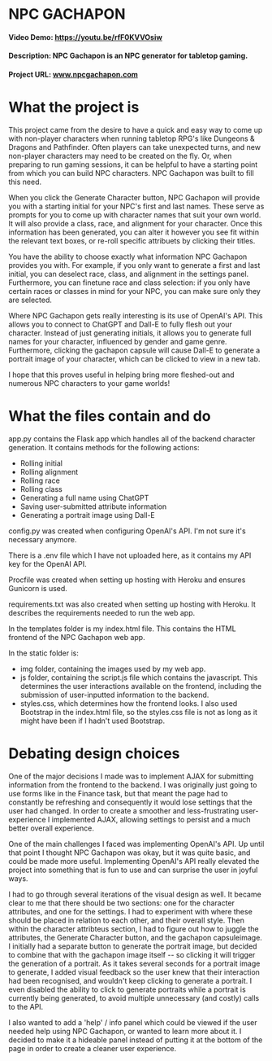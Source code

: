 # NPC GACHAPON
#### Video Demo:  https://youtu.be/rfF0KVVOsiw
#### Description: NPC Gachapon is an NPC generator for tabletop gaming.
#### Project URL: www.npcgachapon.com

# What the project is
This project came from the desire to have a quick and easy way to come up with non-player characters when running tabletop RPG's like Dungeons & Dragons and Pathfinder. Often players can take unexpected turns, and new non-player characters may need to be created on the fly. Or, when preparing to run gaming sessions, it can be helpful to have a starting point from which you can build NPC characters. NPC Gachapon was built to fill this need.

When you click the Generate Character button, NPC Gachapon will provide you with a starting initial for your NPC's first and last names. These serve as prompts for you to come up with character names that suit your own world. It will also provide a class, race, and alignment for your character. Once this information has been generated, you can alter it however you see fit within the relevant text boxes, or re-roll specific attribuets by clicking their titles.

You have the ability to choose exactly what information NPC Gachapon provides you with. For example, if you only want to generate a first and last initial, you can deselect race, class, and alignment in the settings panel. Furthermore, you can finetune race and class selection: if you only have certain races or classes in mind for your NPC, you can make sure only they are selected.

Where NPC Gachapon gets really interesting is its use of OpenAI's API. This allows you to connect to ChatGPT and Dall-E to fully flesh out your character. Instead of just generating initials, it allows you to generate full names for your character, influenced by gender and game genre. Furthermore, clicking the gachapon capsule will cause Dall-E to generate a portrait image of your character, which can be clicked to view in a new tab.

I hope that this proves useful in helping bring more fleshed-out and numerous NPC characters to your game worlds!


# What the files contain and do
app.py contains the Flask app which handles all of the backend character generation. It contains methods for the following actions:
* Rolling initial
* Rolling alignment
* Rolling race
* Rolling class
* Generating a full name using ChatGPT
* Saving user-submitted attribute information
* Generating a portrait image using Dall-E

config.py was created when configuring OpenAI's API. I'm not sure it's necessary anymore.

There is a .env file which I have not uploaded here, as it contains my API key for the OpenAI API.

Procfile was created when setting up hosting with Heroku and ensures Gunicorn is used.

requirements.txt was also created when setting up hosting with Heroku. It describes the requirements needed to run the web app.

In the templates folder is my index.html file. This contains the HTML frontend of the NPC Gachapon web app.

In the static folder is:
* img folder, containing the images used by my web app.
* js folder, containing the script.js file which contains the javascript. This determines the user interactions available on the frontend, including the submission of user-inputted information to the backend.
* styles.css, which determines how the frontend looks. I also used Bootstrap in the index.html file, so the styles.css file is not as long as it might have been if I hadn't used Bootstrap.

# Debating design choices
One of the major decisions I made was to implement AJAX for submitting information from the frontend to the backend. I was originally just going to use forms like in the Finance task, but that meant the page had to constantly be refreshing and consequently it would lose settings that the user had changed. In order to create a smoother and less-frustrating user-experience I implemented AJAX, allowing settings to persist and a much better overall experience.

One of the main challenges I faced was implementing OpenAI's API. Up until that point I thought NPC Gachapon was okay, but it was quite basic, and could be made more useful. Implementing OpenAI's API really elevated the project into something that is fun to use and can surprise the user in joyful ways.

I had to go through several iterations of the visual design as well. It became clear to me that there should be two sections: one for the character attributes, and one for the settings. I had to experiment with where these should be placed in relation to each other, and their overall style. Then within the character attribteus section, I had to figure out how to juggle the attributes, the Generate Character button, and the gachapon capsuleimage. I initially had a separate button to generate the portrait image, but decided to combine that with the gachapon image itself -- so clicking it will trigger the generation of a portrait. As it takes several seconds for a portrait image to generate, I added visual feedback so the user knew that their interaction had been recognised, and wouldn't keep clicking to generate a portrait. I even disabled the ability to click to generate portraits while a portrait is currently being generated, to avoid multiple unnecessary (and costly) calls to the API.

I also wanted to add a 'help' / info panel which could be viewed if the user needed help using NPC Gachapon, or wanted to learn more about it. I decided to make it a hideable panel instead of putting it at the bottom of the page in order to create a cleaner user experience.
